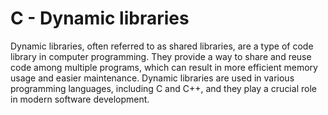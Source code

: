 # C - Dynamic libraries

Dynamic libraries, often referred to as shared libraries, are a type of code library in computer programming. They provide a way to share and reuse code among multiple programs, which can result in more efficient memory usage and easier maintenance. Dynamic libraries are used in various programming languages, including C and C++, and they play a crucial role in modern software development.